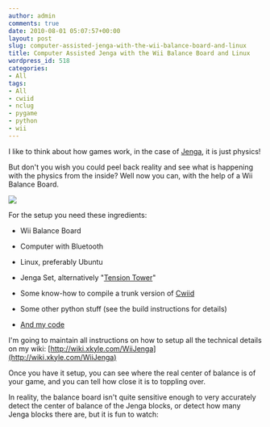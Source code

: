 ```yaml
---
author: admin
comments: true
date: 2010-08-01 05:07:57+00:00
layout: post
slug: computer-assisted-jenga-with-the-wii-balance-board-and-linux
title: Computer Assisted Jenga with the Wii Balance Board and Linux
wordpress_id: 518
categories:
- All
tags:
- All
- cwiid
- nclug
- pygame
- python
- wii
---
```


I like to think about how games work, in the case of [Jenga](http://en.wikipedia.org/wiki/Jenga), it is just physics!

But don't you wish you could peel back reality and see what is happening with the physics from the inside? Well now you can, with the help of a Wii Balance Board.

[![](https://xkyle.com/wp-content/uploads/wii-jengasetup-300x224.jpg)](https://xkyle.com/wp-content/uploads/wii-jengasetup.jpg)

For the setup you need these ingredients:



	
  * Wii Balance Board

	
  * Computer with Bluetooth

	
  * Linux, preferably Ubuntu

	
  * Jenga Set, alternatively "[Tension Tower](http://www.argos.co.uk/static/Product/partNumber/3904172.htm)"

	
  * Some know-how to compile a trunk version of [Cwiid](http://abstrakraft.org/cwiid/)

	
  * Some other python stuff (see the build instructions for details)

	
  * [And my code](http://wiki.xkyle.com/WiiJenga)


I'm going to maintain all instructions on how to setup all the technical details on my wiki: [http://wiki.xkyle.com/WiiJenga](http://wiki.xkyle.com/WiiJenga)

Once you have it setup, you can see where the real center of balance is of your game, and you can tell how close it is to toppling over.

In reality, the balance board isn't quite sensitive enough to very accurately detect the center of balance of the Jenga blocks, or detect how many Jenga blocks there are, but it is fun to watch:


